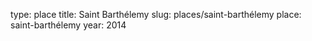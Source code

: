 type: place
title: Saint Barthélemy
slug: places/saint-barthélemy
place: saint-barthélemy
year: 2014

